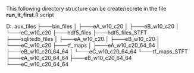This following directory structure can be create/recrete 
in the file __run_it_first__.R script 

D:.
aux_files
├───bin_files
│   ├───eA_w10_c20
│   ├───eB_w10_c20
│   └───eC_w10_c20
├───hdf5_files
├───hdf5_files_STFT
├───sqlitedb_files
│   ├───eA_w10_c20
│   ├───eB_w10_c20
│   └───eC_w10_c20
├───tf_maps
│   ├───eA_w10_c20_64_64
│   ├───eB_w10_c20_64_64
│   └───eC_w10_c20_64_64
└───tf_maps_STFT
    ├───eA_w10_c20_64_64
    ├───eB_w10_c20_64_64
    └───eC_w10_c20_64_64